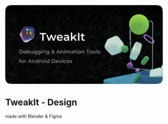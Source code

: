 <img src="https://raw.githubusercontent.com/MartinRGB/TweakIt-Desktop/design/art/hero.png?token=ABVV6ITDI6TJGA3ACMZLD227XNSWG" />

# TweakIt - Design

made with Blender & Figma
